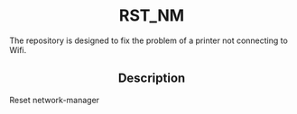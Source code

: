 <h1 align="center">RST_NM</h1>

The repository is designed to fix the problem of a printer not connecting to Wifi.

<h2 align="center">Description</h2>
 Reset network-manager
